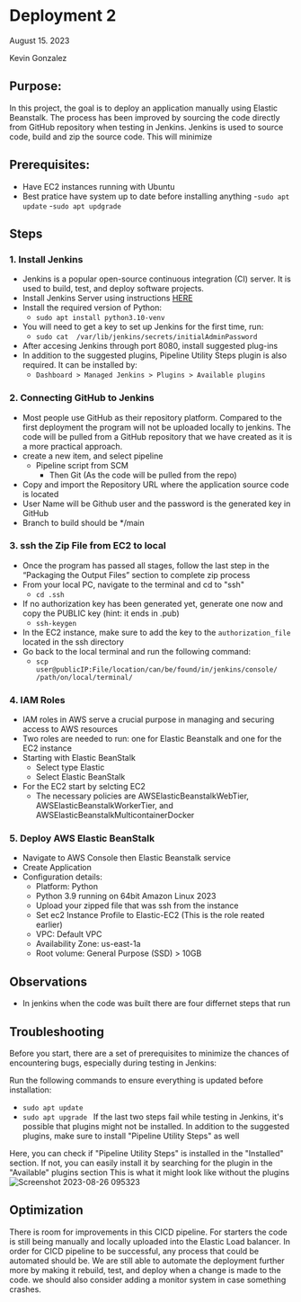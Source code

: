 #  Deployment 2
August 15. 2023

Kevin Gonzalez

## Purpose:

In this project, the goal is to deploy an application manually using Elastic Beanstalk. The process has been improved by sourcing the code directly from GitHub repository when testing in Jenkins. Jenkins is used to source code, build and zip the source code. This will minimize 
## Prerequisites:

- Have EC2 instances running with Ubuntu
- Best pratice have system up to date before installing anything
     -`sudo apt update`
     -`sudo apt updgrade`

## Steps

### 1. Install Jenkins
- Jenkins is a popular open-source continuous integration (CI) server. It is used to build, test, and deploy software projects.
- Install Jenkins Server using instructions [HERE](https://pkg.jenkins.io/debian/)
- Install the required version of Python:
     - `sudo apt install python3.10-venv`
- You will need to get a key to set up Jenkins for the first time, run:
     -  `sudo cat  /var/lib/jenkins/secrets/initialAdminPassword`
- After accesing Jenkins through port 8080, install suggested plug-ins
- In addition to the suggested plugins, Pipeline Utility Steps plugin is also required. It can be installed by:
  -  `Dashboard > Managed Jenkins > Plugins > Available plugins`

### 2. Connecting GitHub to Jenkins 

- Most people use GitHub as their repository platform. Compared to the first deployment the program will not be uploaded locally to jenkins. The code will be pulled from a GitHub repository that we have created as it is a more practical approach.
- create a new item, and select pipeline
  - Pipeline script from SCM
      - Then Git (As the code will be pulled from the repo)
- Copy and import the Repository URL where the application source code is located
- User Name will be Github user and the password is the generated key in GitHub
- Branch to build should be */main

### 3. ssh the Zip File from EC2 to local

- Once the program has passed all stages, follow the last step in the “Packaging the Output Files” section to complete zip process 
- From your local PC, navigate to the terminal and cd to "ssh"
     - `cd .ssh`
- If no authorization key has been generated yet, generate one now and copy the PUBLIC key (hint: it ends in .pub)
     - `ssh-keygen`
- In the EC2 instance, make sure to add the key to the `authorization_file` located in the ssh directory
- Go back to the local terminal and run the following command:
  - `scp user@publicIP:File/location/can/be/found/in/jenkins/console/ /path/on/local/terminal/`

### 4. IAM Roles
- IAM roles in AWS serve a crucial purpose in managing and securing access to AWS resources
- Two roles are needed to run: one for Elastic Beanstalk and one for the EC2 instance
- Starting with Elastic BeanStalk
  - Select type Elastic
  - Select Elastic BeanStalk
- For the EC2 start by selcting EC2
     - The necessary policies are AWSElasticBeanstalkWebTier, AWSElasticBeanstalkWorkerTier, and AWSElasticBeanstalkMulticontainerDocker

### 5. Deploy AWS Elastic BeanStalk

- Navigate to AWS Console then Elastic Beanstalk service
- Create Application
- Configuration details:
     - Platform: Python
     - Python 3.9 running on 64bit Amazon Linux 2023
     - Upload your zipped file that was ssh from the instance
     - Set ec2 Instance Profile to Elastic-EC2 (This is the role reated earlier)
     - VPC: Default VPC
     - Availability Zone: us-east-1a
     - Root volume: General Purpose (SSD) > 10GB
## Observations
- In jenkins when the code was built there are four differnet steps that run

## Troubleshooting 

Before you start, there are a set of prerequisites to minimize the chances of encountering bugs, especially during testing in Jenkins:</p>
Run the following commands to ensure everything is updated before installation:
  - `sudo apt update `
  -  `sudo apt upgrade `
If the last two steps fail while testing in Jenkins, it's possible that plugins might not be installed. In addition to the suggested plugins, make sure to install "Pipeline Utility Steps" as well

Here, you can check if "Pipeline Utility Steps" is installed in the "Installed" section. If not, you can easily install it by searching for the plugin in the "Available" plugins section
This is what it might look like without the plugins
![Screenshot 2023-08-26 095323](https://github.com/kevingonzalez7997/Deploy_2/assets/59447523/fbe29937-8e02-457f-b093-1569eabce07d)

## Optimization 

There is room for improvements in this CICD pipeline. For starters the code is still being manually and locally uploaded into the Elastic Load balancer. In order for CICD pipeline to be successful, any process that could be automated should be. We are still able to automate the deployment further more by making it rebuild, test, and deploy when a change is made to the code. we should also consider adding a monitor system in case something crashes.
